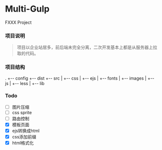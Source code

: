 # Multi-Gulp
FXXX Project

### 项目说明

> 项目以企业站居多，前后端未完全分离，二次开发基本上都是从服务器上拉取的代码。

### 项目结构
.
+-- config
+-- dist
+-- src
|	+-- css
|	+-- ejs
|	+-- fonts
|	+-- images
|	+-- js
|	+-- less
|	+-- lib

### Todo

- [ ] 图片压缩
- [ ] css sprite
- [ ] 路由控制
- [x] 模板页面
- [x] ejs转换成html
- [x] css添加前缀
- [x] html格式化
